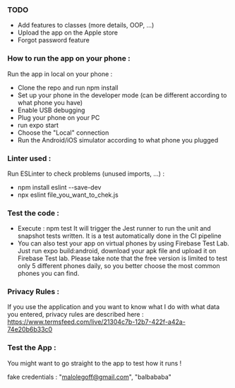 ### TODO 
- Add features to classes (more details, OOP, ...)
- Upload the app on the Apple store
- Forgot password feature

### How to run the app on your phone :

Run the app in local on your phone :
- Clone the repo and run npm install
- Set up your phone in the developer mode (can be different according to what phone you have)
- Enable USB debugging 
- Plug your phone on your PC
- run expo start
- Choose the "Local" connection
- Run the Android/iOS simulator according to what phone you plugged

### Linter used :

Run ESLinter to check problems (unused imports, ...) :
- npm install eslint --save-dev
- npx eslint file_you_want_to_chek.js

### Test the code :
- Execute : npm test
It will trigger the Jest runner to run the unit and snapshot tests written. It is a test automatically done in the CI pipeline
- You can also test your app on virtual phones by using Firebase Test Lab. Just run expo build:android, download your apk file and upload it on Firebase Test lab. Please take note that the free version is limited to test only 5 different phones daily, so you better choose the most common phones you can find.

### Privacy Rules :
If you use the application and you want to know what I do with what data you entered, privacy rules are described here : https://www.termsfeed.com/live/21304c7b-12b7-422f-a42a-74e20b6b33c0

### Test the App :
You might want to go straight to the app to test how it runs !


fake credentials : "malolegoff@gmail.com", "balbababa"